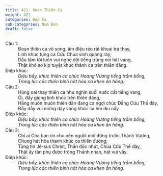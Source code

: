 ```yaml
---
title: 421. Đoạn Thiên Ca
weight: 421
categories: Hợp Ca
sub-categories: Nam Ban
draft: false
---
```

<dl><dt>Câu 1:</dt><dd data-verse="1">Đoạn thiên ca vô song, âm điệu réo rắt khoai trá thay, <br/>Linh khúc tụng ca Cứu Chúa vinh quang rày; <br/>Dầu tâm tôi luôn vui nghe dội tiếng trũng núi hát vang, <br/>Thật khó so kịp tuyệt khúc thánh ca trên thiên đàng. </dd><dt>Điệp khúc:</dt><dd data-chorus="1"><em>Diệu bấy, khúc thiên ca chúc Hoàng Vương tiếng trầm bổng, <br/>Trong lúc các thiên binh hát hòa ca khen ân hồng. </em></dd><dt>Câu 2:</dt><dd data-verse="1">Hùng oai thay thiên ca như nghìn suối nước cất tiếng vang, <br/>Ôi, đấy giọng linh khúc trên thiên đàng, <br/>Hằng muôn muôn thiên dân đang ca ngợi chúc Đấng Cứu Thế đây, <br/>Đẫy dẫy vui mừng dậy vang khúc ca êm dịu nầy. </dd><dt>Điệp khúc:</dt><dd data-chorus="1"><em>Diệu bấy, khúc thiên ca chúc Hoàng Vương tiếng trầm bổng, <br/>Trong lúc các thiên binh hát hòa ca khen ân hồng. </em></dd><dt>Câu 3:</dt><dd data-verse="3">Chỉ ai Cha ban ơn cho nên người mới đứng trước Thánh Vương, <br/>Chung hát hòa thanh khúc ca thiên đường; <br/>Từng tin Jê-sus Christ, Thần độc nhứt, Chúa Cứu Thế đây, <br/>Thật ấy tân phụ được trông Thánh nhan, hát vui vầy. </dd><dt>Điệp khúc:</dt><dd data-chorus="1"><em>Diệu bấy, khúc thiên ca chúc Hoàng Vương tiếng trầm bổng, <br/>Trong lúc các thiên binh hát hòa ca khen ân hồng. </em></dd></dl>